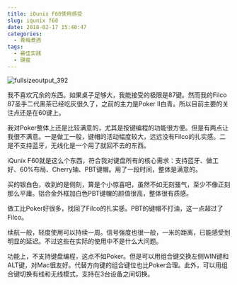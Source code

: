```yaml
---
title: iQunix F60使用感受
slug: iqunix f60
date: 2018-02-17 15:40:47
categories:
  - 青梅煮酒
tags:
  - 最佳实践
  - 键盘
---
```

![fullsizeoutput_392](https://wx4.sinaimg.cn/large/006tNbRwly1fwvx01vj5ej31kw0w04qq.jpg)

我不喜欢冗余的东西。如果桌子足够大，我能接受的极限是87键。然而我的Filco 87圣手二代黑茶已经吃灰很久了，之前的主力是Poker II白青。所以目前主要的关注点还是在60键上。

我对Poker整体上还是比较满意的，尤其是按键编程的功能很方便。但是有两点让我很不满意。一是做工一般，键帽的活动幅度较大，远远没有Filco的扎实感。二是不支持蓝牙，无线化是一个用了就回不去的东西。

iQunix F60就是这么个东西，符合我对键盘所有的核心需求：支持蓝牙、做工好、60%布局、Cherry轴、PBT键帽。用了一段时间，整体是满意的。

买的银白色，收到的是侧刻，算是个小惊喜吧，虽然不如无刻骚气，至少不像正刻那么平庸。铝合金外框加白色PBT键帽的颜值很高，整体很有质感。

做工比Poker好很多，找回了Filco的扎实感。PBT的键帽不打油，这一点超过了Filco。

续航一般，轻度使用可以持续一周。信号强度也很一般，一米的距离，已能感受到明显的延迟。不过这些在实际的使用中不是什么大问题。

功能上，不支持键盘编程，这点不如Poker。但是可以用组合键交换左侧WIN键和ALT键，对Mac很友好。代替方向键的组合键位也比Poker合理。此外，可以用组合键切换有线和无线模式，支持在3台设备之间切换。

